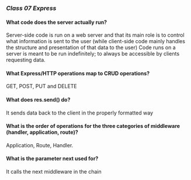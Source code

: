 ### *Class 07 Express*

#### What code does the server actually run?
Server-side code is run on a web server and that its main role is to control what information is sent to the user (while client-side code mainly handles the structure and presentation of that data to the user)
Code runs on a server is meant to be run indefinitely; to always be accessible by clients requesting data.

#### What Express/HTTP operations map to CRUD operations?
GET, POST, PUT and DELETE

#### What does res.send() do?
It sends data back to the client in the properly formatted way

#### What is the order of operations for the three categories of middleware (handler, application, route)?
Application, Route, Handler.

#### What is the parameter next used for?
It calls the next middleware in the chain
